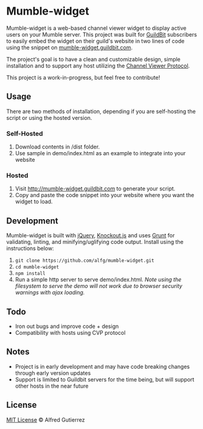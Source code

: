 # Mumble-widget

Mumble-widget is a web-based channel viewer widget to display active users on your Mumble server. This project was built for [GuildBit](http://guildbit.com) subscribers to easily embed the widget on their guild's website in two lines of code using the snippet on [mumble-widget.guildbit.com](http://mumble-widget.guildbit.com).

The project's goal is to have a clean and customizable design, simple installation and to support any host utilizing the [Channel Viewer Protocol](http://mumble.sourceforge.net/Channel_Viewer_Protocol).

This project is a work-in-progress, but feel free to contribute!

## Usage

There are two methods of installation, depending if you are self-hosting the script or using the hosted version.

### Self-Hosted

1. Download contents in /dist folder.
2. Use sample in demo/index.html as an example to integrate into your website

### Hosted

1. Visit http://mumble-widget.guildbit.com to generate your script.
2. Copy and paste the code snippet into your website where you want the widget to load.

## Development

Mumble-widget is built with [jQuery](http://jquery.com), [Knockout.js](http://knockoutjs.com) and uses [Grunt](http://gruntjs.com) for validating, linting, and minifying/uglifying code output. Install using the instructions below:

1. `git clone https://github.com/alfg/mumble-widget.git`
2. `cd mumble-widget`
3. `npm install`
4. Run a simple http server to serve demo/index.html. *Note using the filesystem to serve the demo will not work due to browser security warnings with ajax loading.*

## Todo

- Iron out bugs and improve code + design
- Compatibility with hosts using CVP protocol

## Notes

- Project is in early development and may have code breaking changes through early version updates
- Support is limited to Guildbit servers for the time being, but will support other hosts in the near future

## License

[MIT License](http://alfg.mit-license.org/) © Alfred Gutierrez
